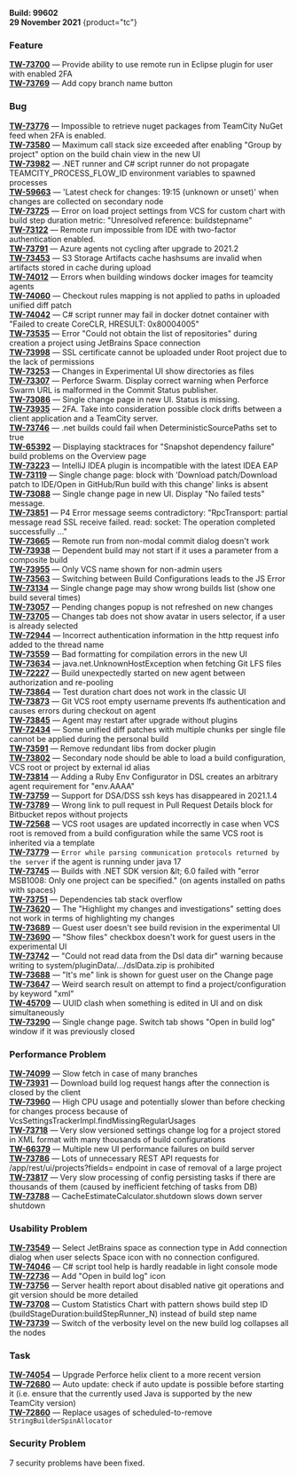 [//]: # (title: TeamCity 2021.2.1 Release Notes)
[//]: # (auxiliary-id: TeamCity 2021.2.1 Release Notes)

__Build: 99602__  
__29 November 2021__
{product="tc"}

### Feature

[**TW-73700**](https://youtrack.jetbrains.com/oauth?state=%2Fissue%2FTW-73700) — Provide ability to use remote run in Eclipse plugin for user with enabled 2FA  
[**TW-73769**](https://youtrack.jetbrains.com/oauth?state=%2Fissue%2FTW-73769) — Add copy branch name button

### Bug

[**TW-73776**](https://youtrack.jetbrains.com/oauth?state=%2Fissue%2FTW-73776) — Impossible to retrieve nuget packages from TeamCity NuGet feed when 2FA is enabled.   
[**TW-73580**](https://youtrack.jetbrains.com/oauth?state=%2Fissue%2FTW-73580) — Maximum call stack size exceeded after enabling &quot;Group by project&quot; option on the build chain view in the new UI   
[**TW-73982**](https://youtrack.jetbrains.com/oauth?state=%2Fissue%2FTW-73982) — .NET runner and C# script runner do not propagate TEAMCITY\_PROCESS\_FLOW\_ID environment variables to spawned processes   
[**TW-59663**](https://youtrack.jetbrains.com/oauth?state=%2Fissue%2FTW-59663) — &#39;Latest check for changes: 19:15 (unknown or unset)&#39; when changes are collected on secondary node   
[**TW-73725**](https://youtrack.jetbrains.com/oauth?state=%2Fissue%2FTW-73725) — Error on load project settings from VCS for custom chart with build step duration metric: &quot;Unresolved reference: buildstepname&quot;   
[**TW-73122**](https://youtrack.jetbrains.com/oauth?state=%2Fissue%2FTW-73122) — Remote run impossible from IDE with two-factor authentication enabled.   
[**TW-73791**](https://youtrack.jetbrains.com/oauth?state=%2Fissue%2FTW-73791) — Azure agents not cycling after upgrade to 2021.2   
[**TW-73453**](https://youtrack.jetbrains.com/oauth?state=%2Fissue%2FTW-73453) — S3 Storage Artifacts cache hashsums are invalid when artifacts stored in cache during upload   
[**TW-74012**](https://youtrack.jetbrains.com/oauth?state=%2Fissue%2FTW-74012) — Errors when building windows docker images for teamcity agents   
[**TW-74060**](https://youtrack.jetbrains.com/oauth?state=%2Fissue%2FTW-74060) — Checkout rules mapping is not applied to paths in uploaded unified diff patch   
[**TW-74042**](https://youtrack.jetbrains.com/oauth?state=%2Fissue%2FTW-74042) — C# script runner may fail in docker dotnet container with &quot;Failed to create CoreCLR, HRESULT: 0x80004005&quot;   
[**TW-73535**](https://youtrack.jetbrains.com/oauth?state=%2Fissue%2FTW-73535) — Error &quot;Could not obtain the list of repositories&quot; during creation a project using JetBrains Space connection   
[**TW-73998**](https://youtrack.jetbrains.com/oauth?state=%2Fissue%2FTW-73998) — SSL certificate cannot be uploaded under Root project due to the lack of permissions   
[**TW-73253**](https://youtrack.jetbrains.com/oauth?state=%2Fissue%2FTW-73253) — Changes in Experimental UI show directories as files   
[**TW-73307**](https://youtrack.jetbrains.com/oauth?state=%2Fissue%2FTW-73307) — Perforce Swarm. Display correct warning when Perforce Swarm URL is malformed in the Commit Status publisher.   
[**TW-73086**](https://youtrack.jetbrains.com/oauth?state=%2Fissue%2FTW-73086) — Single change page in new UI. Status is missing.   
[**TW-73935**](https://youtrack.jetbrains.com/oauth?state=%2Fissue%2FTW-73935) — 2FA. Take into consideration possible clock drifts between a client application and a TeamCity server.   
[**TW-73746**](https://youtrack.jetbrains.com/oauth?state=%2Fissue%2FTW-73746) — .net builds could fail when DeterministicSourcePaths set to true   
[**TW-65392**](https://youtrack.jetbrains.com/oauth?state=%2Fissue%2FTW-65392) — Displaying stacktraces for &quot;Snapshot dependency failure&quot; build problems on the Overview page   
[**TW-73223**](https://youtrack.jetbrains.com/oauth?state=%2Fissue%2FTW-73223) — IntelliJ IDEA plugin is incompatible with the latest IDEA EAP   
[**TW-73119**](https://youtrack.jetbrains.com/oauth?state=%2Fissue%2FTW-73119) — Single change page: block with &#39;Download patch/Download patch to IDE/Open in GitHub/Run build with this change&#39; links is absent   
[**TW-73088**](https://youtrack.jetbrains.com/oauth?state=%2Fissue%2FTW-73088) — Single change page in new UI. Display &quot;No failed tests&quot; message.   
[**TW-73851**](https://youtrack.jetbrains.com/oauth?state=%2Fissue%2FTW-73851) — P4 Error message seems contradictory: &quot;RpcTransport: partial message read SSL receive failed. read: socket: The operation completed successfully ...&quot;   
[**TW-73665**](https://youtrack.jetbrains.com/oauth?state=%2Fissue%2FTW-73665) — Remote run from non-modal commit dialog doesn&#39;t work   
[**TW-73938**](https://youtrack.jetbrains.com/oauth?state=%2Fissue%2FTW-73938) — Dependent build may not start if it uses a parameter from a composite build   
[**TW-73955**](https://youtrack.jetbrains.com/oauth?state=%2Fissue%2FTW-73955) — Only VCS name shown for non-admin users   
[**TW-73563**](https://youtrack.jetbrains.com/oauth?state=%2Fissue%2FTW-73563) — Switching between Build Configurations leads to the JS Error   
[**TW-73134**](https://youtrack.jetbrains.com/oauth?state=%2Fissue%2FTW-73134) — Single change page may show wrong builds list (show one build several times)   
[**TW-73057**](https://youtrack.jetbrains.com/oauth?state=%2Fissue%2FTW-73057) — Pending changes popup is not refreshed on new changes   
[**TW-73705**](https://youtrack.jetbrains.com/oauth?state=%2Fissue%2FTW-73705) — Changes tab does not show avatar in users selector, if a user is already selected   
[**TW-72944**](https://youtrack.jetbrains.com/oauth?state=%2Fissue%2FTW-72944) — Incorrect authentication information in the http request info added to the thread name   
[**TW-73559**](https://youtrack.jetbrains.com/oauth?state=%2Fissue%2FTW-73559) — Bad formatting for compilation errors in the new UI   
[**TW-73634**](https://youtrack.jetbrains.com/oauth?state=%2Fissue%2FTW-73634) — java.net.UnknownHostException when fetching Git LFS files   
[**TW-72227**](https://youtrack.jetbrains.com/oauth?state=%2Fissue%2FTW-72227) — Build unexpectedly started on new agent between authorization and re-pooling   
[**TW-73864**](https://youtrack.jetbrains.com/oauth?state=%2Fissue%2FTW-73864) — Test duration chart does not work in the classic UI   
[**TW-73873**](https://youtrack.jetbrains.com/oauth?state=%2Fissue%2FTW-73873) — Git VCS root empty username prevents lfs authentication and causes errors during checkout on agent   
[**TW-73845**](https://youtrack.jetbrains.com/oauth?state=%2Fissue%2FTW-73845) — Agent may restart after upgrade without plugins   
[**TW-72434**](https://youtrack.jetbrains.com/oauth?state=%2Fissue%2FTW-72434) — Some unified diff patches with multiple chunks per single file cannot be applied during the personal build   
[**TW-73591**](https://youtrack.jetbrains.com/oauth?state=%2Fissue%2FTW-73591) — Remove redundant libs from docker plugin   
[**TW-73802**](https://youtrack.jetbrains.com/oauth?state=%2Fissue%2FTW-73802) — Secondary node should be able to load a build configuration, VCS root or project by external id alias   
[**TW-73814**](https://youtrack.jetbrains.com/oauth?state=%2Fissue%2FTW-73814) — Adding a Ruby Env Configurator in DSL creates an arbitrary agent requirement for &quot;env.AAAA&quot;   
[**TW-73759**](https://youtrack.jetbrains.com/oauth?state=%2Fissue%2FTW-73759) — Support for DSA/DSS ssh keys has disappeared in 2021.1.4   
[**TW-73789**](https://youtrack.jetbrains.com/oauth?state=%2Fissue%2FTW-73789) — Wrong link to pull request in Pull Request Details block for Bitbucket repos without projects   
[**TW-72568**](https://youtrack.jetbrains.com/oauth?state=%2Fissue%2FTW-72568) — VCS root usages are updated incorrectly in case when VCS root is removed from a build configuration while the same VCS root is inherited via a template   
[**TW-73779**](https://youtrack.jetbrains.com/oauth?state=%2Fissue%2FTW-73779) — `Error while parsing communication protocols returned by the server` if the agent is running under java 17   
[**TW-73745**](https://youtrack.jetbrains.com/oauth?state=%2Fissue%2FTW-73745) — Builds with .NET SDK version \&lt; 6.0 failed with &quot;error MSB1008: Only one project can be specified.&quot; (on agents installed on paths with spaces)   
[**TW-73751**](https://youtrack.jetbrains.com/oauth?state=%2Fissue%2FTW-73751) — Dependencies tab stack overflow   
[**TW-73620**](https://youtrack.jetbrains.com/oauth?state=%2Fissue%2FTW-73620) — The &quot;Highlight my changes and investigations&quot; setting does not work in terms of highlighting my changes   
[**TW-73689**](https://youtrack.jetbrains.com/oauth?state=%2Fissue%2FTW-73689) — Guest user doesn&#39;t see build revision in the experimental UI   
[**TW-73690**](https://youtrack.jetbrains.com/oauth?state=%2Fissue%2FTW-73690) — &quot;Show files&quot; checkbox doesn&#39;t work for guest users in the experimental UI   
[**TW-73742**](https://youtrack.jetbrains.com/oauth?state=%2Fissue%2FTW-73742) — &quot;Could not read data from the Dsl data dir&quot; warning because writing to system/pluginData/.../dslData.zip is prohibited   
[**TW-73688**](https://youtrack.jetbrains.com/oauth?state=%2Fissue%2FTW-73688) — &quot;It&#39;s me&quot; link is shown for guest user on the Change page   
[**TW-73647**](https://youtrack.jetbrains.com/oauth?state=%2Fissue%2FTW-73647) — Weird search result on attempt to find a project/configuration by keyword &quot;xml&quot;   
[**TW-45709**](https://youtrack.jetbrains.com/oauth?state=%2Fissue%2FTW-45709) — UUID clash when something is edited in UI and on disk simultaneously   
[**TW-73290**](https://youtrack.jetbrains.com/oauth?state=%2Fissue%2FTW-73290) — Single change page. Switch tab shows &quot;Open in build log&quot; window if it was previously closed

### Performance Problem

[**TW-74099**](https://youtrack.jetbrains.com/oauth?state=%2Fissue%2FTW-74099) — Slow fetch in case of many branches   
[**TW-73931**](https://youtrack.jetbrains.com/oauth?state=%2Fissue%2FTW-73931) — Download build log request hangs after the connection is closed by the client   
[**TW-73960**](https://youtrack.jetbrains.com/oauth?state=%2Fissue%2FTW-73960) — High CPU usage and potentially slower than before checking for changes process because of VcsSettingsTrackerImpl.findMissingRegularUsages   
[**TW-73718**](https://youtrack.jetbrains.com/oauth?state=%2Fissue%2FTW-73718) — Very slow versioned settings change log for a project stored in XML format with many thousands of build configurations   
[**TW-66379**](https://youtrack.jetbrains.com/oauth?state=%2Fissue%2FTW-66379) — Multiple new UI performance failures on build server   
[**TW-73786**](https://youtrack.jetbrains.com/oauth?state=%2Fissue%2FTW-73786) — Lots of unnecessary REST API requests for /app/rest/ui/projects?fields= endpoint in case of removal of a large project   
[**TW-73817**](https://youtrack.jetbrains.com/oauth?state=%2Fissue%2FTW-73817) — Very slow processing of config persisting tasks if there are thousands of them (caused by inefficient fetching of tasks from DB)   
[**TW-73788**](https://youtrack.jetbrains.com/oauth?state=%2Fissue%2FTW-73788) — CacheEstimateCalculator.shutdown slows down server shutdown

### Usability Problem

[**TW-73549**](https://youtrack.jetbrains.com/oauth?state=%2Fissue%2FTW-73549) — Select JetBrains space as connection type in Add connection dialog when user selects Space icon with no connection configured.   
[**TW-74046**](https://youtrack.jetbrains.com/oauth?state=%2Fissue%2FTW-74046) — C# script tool help is hardly readable in light console mode   
[**TW-72736**](https://youtrack.jetbrains.com/oauth?state=%2Fissue%2FTW-72736) — Add &quot;Open in build log&quot; icon   
[**TW-73756**](https://youtrack.jetbrains.com/oauth?state=%2Fissue%2FTW-73756) — Server health report about disabled native git operations and git version should be more detailed   
[**TW-73708**](https://youtrack.jetbrains.com/oauth?state=%2Fissue%2FTW-73708) — Custom Statistics Chart with pattern shows build step ID (buildStageDuration:buildStepRunner\_N) instead of build step name   
[**TW-73739**](https://youtrack.jetbrains.com/oauth?state=%2Fissue%2FTW-73739) — Switch of the verbosity level on the new build log collapses all the nodes

### Task

[**TW-74054**](https://youtrack.jetbrains.com/oauth?state=%2Fissue%2FTW-74054) — Upgrade Perforce helix client to a more recent version   
[**TW-72680**](https://youtrack.jetbrains.com/oauth?state=%2Fissue%2FTW-72680) — Auto update: check if auto update is possible before starting it (i.e. ensure that the currently used Java is supported by the new TeamCity version)   
[**TW-72860**](https://youtrack.jetbrains.com/oauth?state=%2Fissue%2FTW-72860) — Replace usages of scheduled-to-remove `StringBuilderSpinAllocator`

### Security Problem

7 security problems have been fixed.